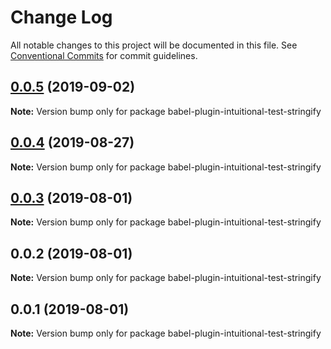 # Change Log

All notable changes to this project will be documented in this file.
See [Conventional Commits](https://conventionalcommits.org) for commit guidelines.

## [0.0.5](https://github.com/imcuttle/intuitional-test/compare/v0.0.4...v0.0.5) (2019-09-02)

**Note:** Version bump only for package babel-plugin-intuitional-test-stringify

## [0.0.4](https://github.com/imcuttle/intuitional-test/compare/v0.0.3...v0.0.4) (2019-08-27)

**Note:** Version bump only for package babel-plugin-intuitional-test-stringify

## [0.0.3](https://github.com/imcuttle/intuitional-test/compare/v0.0.2...v0.0.3) (2019-08-01)

**Note:** Version bump only for package babel-plugin-intuitional-test-stringify

## 0.0.2 (2019-08-01)

**Note:** Version bump only for package babel-plugin-intuitional-test-stringify

## 0.0.1 (2019-08-01)

**Note:** Version bump only for package babel-plugin-intuitional-test-stringify
